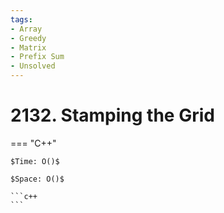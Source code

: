```yaml
---
tags:
- Array
- Greedy
- Matrix
- Prefix Sum
- Unsolved
---
```



# 2132. Stamping the Grid

=== "C++"

    $Time: O()$

    $Space: O()$

    ```c++
    ```